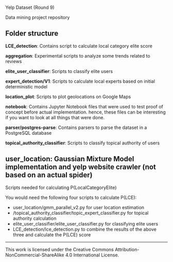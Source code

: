 Yelp Dataset (Round 9)

Data mining project repository

Folder structure
-----------------
<b>LCE_detection</b>: Contains script to calculate local category elite score

<b>aggregation</b>: Experimental scripts to analyze some trends related to reviews

<b>elite_user_classifier</b>: Scripts to classify elite users

<b>expert_detection/V1</b>: Scripts to calculate local experts based on initial deterministic model

<b>location_plot</b>: Scripts to plot geolocations on Google Maps

<b>notebook</b>: Contains Jupyter Notebook files that were used to test proof of concept before actual implementation. hence, these files can be interesting if you want to look at all things that were done.

<b>parser/postgres-parse</b>: Contains parsers to parse the dataset in a PostgreSQL database

<b>topical_authority_classifier</b>: Scripts to classify topical authority of users

<b>user_location</b>: Gaussian Mixture Model implementation and yelp website crawler (not based on an actual spider)
<br>
---------------------------
Scripts needed for calculating P(LocalCategoryElite)

You would need the following four scripts to calculate P(LCE):

<ul>
<li>user_location/gmm_parallel_v2.py for user location estimation</li>
<li>/topical_authority_classifier/topic_expert_classifier.py for topical authority calculation</li>
<li>elite_user_classifier/elite_user_classifier.py for classifying elite users</li>
<li>LCE_detection/lce_detection.py to combine the results of the above three and calculate the P(LCE) score</li>
</ul>



------------------------------------------------------

This work is licensed under the Creative Commons Attribution-NonCommercial-ShareAlike 4.0 International License.

